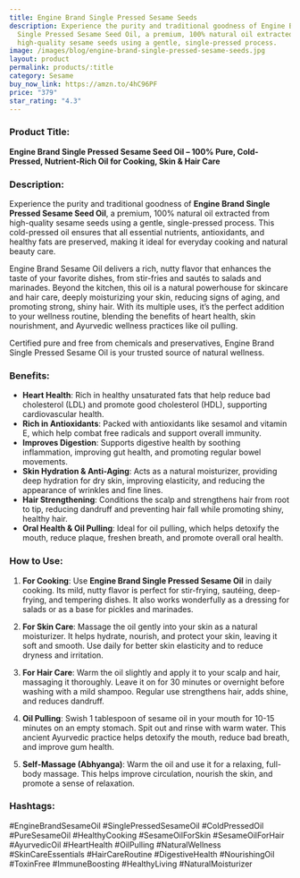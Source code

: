 ```yaml
---
title: Engine Brand Single Pressed Sesame Seeds
description: Experience the purity and traditional goodness of Engine Brand
  Single Pressed Sesame Seed Oil, a premium, 100% natural oil extracted from
  high-quality sesame seeds using a gentle, single-pressed process.
image: /images/blog/engine-brand-single-pressed-sesame-seeds.jpg
layout: product
permalink: products/:title
category: Sesame
buy_now_link: https://amzn.to/4hC96PF
price: "379"
star_rating: "4.3"
---
```

### Product Title:
**Engine Brand Single Pressed Sesame Seed Oil – 100% Pure, Cold-Pressed, Nutrient-Rich Oil for Cooking, Skin & Hair Care**

### Description:
Experience the purity and traditional goodness of **Engine Brand Single Pressed Sesame Seed Oil**, a premium, 100% natural oil extracted from high-quality sesame seeds using a gentle, single-pressed process. This cold-pressed oil ensures that all essential nutrients, antioxidants, and healthy fats are preserved, making it ideal for everyday cooking and natural beauty care.

Engine Brand Sesame Oil delivers a rich, nutty flavor that enhances the taste of your favorite dishes, from stir-fries and sautés to salads and marinades. Beyond the kitchen, this oil is a natural powerhouse for skincare and hair care, deeply moisturizing your skin, reducing signs of aging, and promoting strong, shiny hair. With its multiple uses, it’s the perfect addition to your wellness routine, blending the benefits of heart health, skin nourishment, and Ayurvedic wellness practices like oil pulling.

Certified pure and free from chemicals and preservatives, Engine Brand Single Pressed Sesame Oil is your trusted source of natural wellness.

### Benefits:
- **Heart Health**: Rich in healthy unsaturated fats that help reduce bad cholesterol (LDL) and promote good cholesterol (HDL), supporting cardiovascular health.
- **Rich in Antioxidants**: Packed with antioxidants like sesamol and vitamin E, which help combat free radicals and support overall immunity.
- **Improves Digestion**: Supports digestive health by soothing inflammation, improving gut health, and promoting regular bowel movements.
- **Skin Hydration & Anti-Aging**: Acts as a natural moisturizer, providing deep hydration for dry skin, improving elasticity, and reducing the appearance of wrinkles and fine lines.
- **Hair Strengthening**: Conditions the scalp and strengthens hair from root to tip, reducing dandruff and preventing hair fall while promoting shiny, healthy hair.
- **Oral Health & Oil Pulling**: Ideal for oil pulling, which helps detoxify the mouth, reduce plaque, freshen breath, and promote overall oral health.

### How to Use:
1. **For Cooking**: Use **Engine Brand Single Pressed Sesame Oil** in daily cooking. Its mild, nutty flavor is perfect for stir-frying, sautéing, deep-frying, and tempering dishes. It also works wonderfully as a dressing for salads or as a base for pickles and marinades.
   
2. **For Skin Care**: Massage the oil gently into your skin as a natural moisturizer. It helps hydrate, nourish, and protect your skin, leaving it soft and smooth. Use daily for better skin elasticity and to reduce dryness and irritation.

3. **For Hair Care**: Warm the oil slightly and apply it to your scalp and hair, massaging it thoroughly. Leave it on for 30 minutes or overnight before washing with a mild shampoo. Regular use strengthens hair, adds shine, and reduces dandruff.

4. **Oil Pulling**: Swish 1 tablespoon of sesame oil in your mouth for 10-15 minutes on an empty stomach. Spit out and rinse with warm water. This ancient Ayurvedic practice helps detoxify the mouth, reduce bad breath, and improve gum health.

5. **Self-Massage (Abhyanga)**: Warm the oil and use it for a relaxing, full-body massage. This helps improve circulation, nourish the skin, and promote a sense of relaxation.

### Hashtags:
#EngineBrandSesameOil #SinglePressedSesameOil #ColdPressedOil #PureSesameOil #HealthyCooking #SesameOilForSkin #SesameOilForHair #AyurvedicOil #HeartHealth #OilPulling #NaturalWellness #SkinCareEssentials #HairCareRoutine #DigestiveHealth #NourishingOil #ToxinFree #ImmuneBoosting #HealthyLiving #NaturalMoisturizer

